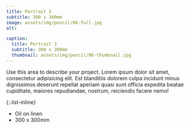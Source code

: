 ```yaml
---
title: Portrait 3
subtitle: 300 x 300mm
image: assets/img/pencil/06-full.jpg
alt: 

caption:
  title: Portrait 3
  subtitle: 300 x 300mm
  thumbnail: assets/img/pencil/06-thumbnail.jpg
---
```

Use this area to describe your project. Lorem ipsum dolor sit amet, consectetur adipisicing elit. Est blanditiis dolorem culpa incidunt minus dignissimos deserunt repellat aperiam quasi sunt officia expedita beatae cupiditate, maiores repudiandae, nostrum, reiciendis facere nemo!

{:.list-inline}
- Oil on linen
- 300 x 300mm


